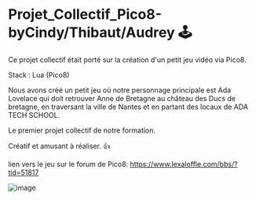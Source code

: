# Projet_Collectif_Pico8-byCindy/Thibaut/Audrey 🕹️

Ce projet collectif était porté sur la création d'un petit jeu vidéo via Pico8.

Stack : Lua (Pico8)

Nous avons créé un petit jeu où notre personnage principale est Ada Lovelace qui doit retrouver Anne de Bretagne au château des Ducs de bretagne, en traversant la 
ville de Nantes et en partant des locaux de ADA TECH SCHOOL.

Le premier projet collectif de notre formation.

Créatif et amusant à réaliser. 👍

lien vers le jeu sur le forum de Pico8:
https://www.lexaloffle.com/bbs/?tid=51817

![image](https://user-images.githubusercontent.com/115542526/222730958-5d5f5dcc-87a7-469a-889c-3377008d0c81.png)

